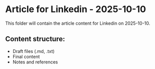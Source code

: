 # Article for Linkedin - 2025-10-10

This folder will contain the article content for Linkedin on 2025-10-10.

## Content structure:
- Draft files (.md, .txt)
- Final content
- Notes and references

